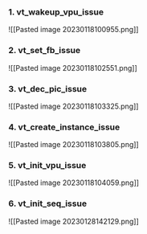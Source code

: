 ### 1. vt_wakeup_vpu_issue
![[Pasted image 20230118100955.png]]
### 2. vt_set_fb_issue
![[Pasted image 20230118102551.png]]
### 3. vt_dec_pic_issue
![[Pasted image 20230118103325.png]]
### 4. vt_create_instance_issue
![[Pasted image 20230118103805.png]]
### 5. vt_init_vpu_issue
![[Pasted image 20230118104059.png]]
### 6. vt_init_seq_issue
![[Pasted image 20230128142129.png]]